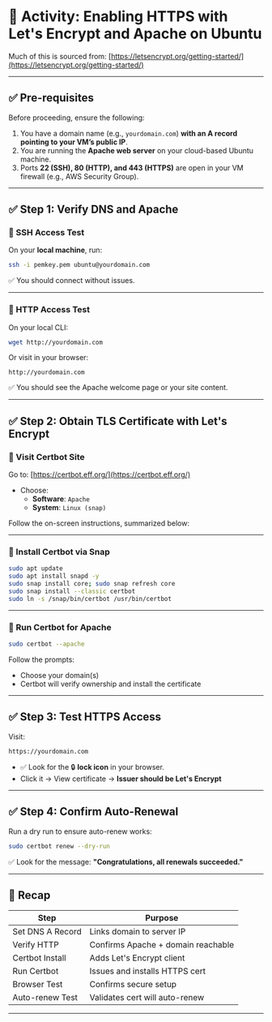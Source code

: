# 🔐 Activity: Enabling HTTPS with Let's Encrypt and Apache on Ubuntu

Much of this is sourced from: [https://letsencrypt.org/getting-started/](https://letsencrypt.org/getting-started/)

---

## ✅ Pre-requisites

Before proceeding, ensure the following:

1. You have a domain name (e.g., `yourdomain.com`) **with an A record pointing to your VM’s public IP**.
2. You are running the **Apache web server** on your cloud-based Ubuntu machine.
3. Ports **22 (SSH), 80 (HTTP), and 443 (HTTPS)** are open in your VM firewall (e.g., AWS Security Group).

---

## ✅ Step 1: Verify DNS and Apache

### 🔹 SSH Access Test

On your **local machine**, run:

```bash
ssh -i pemkey.pem ubuntu@yourdomain.com
```

✅ You should connect without issues.

---

### 🔹 HTTP Access Test

On your local CLI:

```bash
wget http://yourdomain.com
```

Or visit in your browser:

```
http://yourdomain.com
```

✅ You should see the Apache welcome page or your site content.

---

## ✅ Step 2: Obtain TLS Certificate with Let's Encrypt

### 🔹 Visit Certbot Site

Go to: [https://certbot.eff.org/](https://certbot.eff.org/)

- Choose:
  - **Software**: `Apache`
  - **System**: `Linux (snap)`

Follow the on-screen instructions, summarized below:

---

### 🔹 Install Certbot via Snap

```bash
sudo apt update
sudo apt install snapd -y
sudo snap install core; sudo snap refresh core
sudo snap install --classic certbot
sudo ln -s /snap/bin/certbot /usr/bin/certbot
```

---

### 🔹 Run Certbot for Apache

```bash
sudo certbot --apache
```

Follow the prompts:
- Choose your domain(s)
- Certbot will verify ownership and install the certificate

---

## ✅ Step 3: Test HTTPS Access

Visit:

```
https://yourdomain.com
```

- ✅ Look for the 🔒 **lock icon** in your browser.
- Click it → View certificate → **Issuer should be Let's Encrypt**

---

## ✅ Step 4: Confirm Auto-Renewal

Run a dry run to ensure auto-renew works:

```bash
sudo certbot renew --dry-run
```

✅ Look for the message: **"Congratulations, all renewals succeeded."**

---

## 🧠 Recap

| Step | Purpose |
|------|---------|
| Set DNS A Record | Links domain to server IP |
| Verify HTTP | Confirms Apache + domain reachable |
| Certbot Install | Adds Let's Encrypt client |
| Run Certbot | Issues and installs HTTPS cert |
| Browser Test | Confirms secure setup |
| Auto-renew Test | Validates cert will auto-renew |

---
